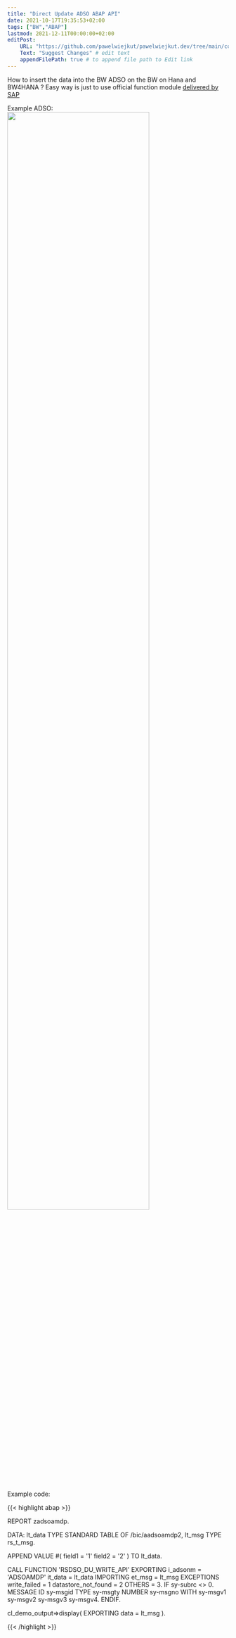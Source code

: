 ```yaml
---
title: "Direct Update ADSO ABAP API"
date: 2021-10-17T19:35:53+02:00
tags: ["BW","ABAP"]
lastmod: 2021-12-11T00:00:00+02:00
editPost:
    URL: "https://github.com/pawelwiejkut/pawelwiejkut.dev/tree/main/content"
    Text: "Suggest Changes" # edit text
    appendFilePath: true # to append file path to Edit link
---
```


How to insert the data into the BW ADSO on the BW on Hana and BW4HANA ?
Easy way is just to use official function module [delivered by SAP](https://help.sap.com/viewer/107a6e8a38b74ede94c833ca3b7b6f51/2.0.5/en-US/72e16c936fb94cffb71ce90edd5f8f8e.html)

Example ADSO:
<img src="/adso_api_1.png" width="80%" />

Example code:

{{< highlight abap >}}

REPORT zadsoamdp.

DATA: lt_data TYPE STANDARD TABLE OF /bic/aadsoamdp2,
      lt_msg  TYPE rs_t_msg.

APPEND VALUE #( field1 = '1' field2 = '2'  ) TO lt_data.

CALL FUNCTION 'RSDSO_DU_WRITE_API'
  EXPORTING
    i_adsonm            = 'ADSOAMDP'
    it_data             = lt_data
  IMPORTING
    et_msg              = lt_msg
  EXCEPTIONS
    write_failed        = 1
    datastore_not_found = 2
    OTHERS              = 3.
IF sy-subrc <> 0.
  MESSAGE ID sy-msgid TYPE sy-msgty NUMBER sy-msgno
    WITH sy-msgv1 sy-msgv2 sy-msgv3 sy-msgv4.
ENDIF.

cl_demo_output=>display(
  EXPORTING
    data = lt_msg
).

{{< /highlight >}}